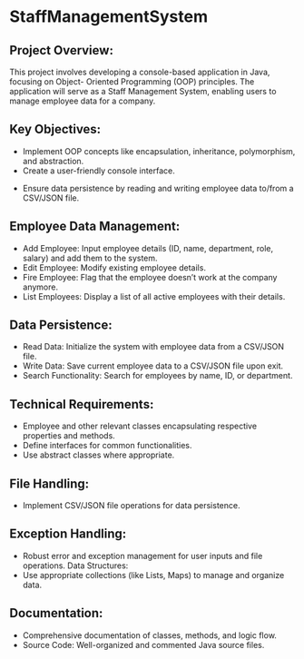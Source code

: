 # StaffManagementSystem

## Project Overview:
This project involves developing a console-based application in Java, focusing on Object-
Oriented Programming (OOP) principles. The application will serve as a Staff Management
System, enabling users to manage employee data for a company.
## Key Objectives:
- Implement OOP concepts like encapsulation, inheritance, polymorphism, and
abstraction.
- Create a user-friendly console interface.
* Ensure data persistence by reading and writing employee data to/from a CSV/JSON
file.
## Employee Data Management:
- Add Employee: Input employee details (ID, name, department, role, salary) and
add them to the system.
- Edit Employee: Modify existing employee details.
- Fire Employee: Flag that the employee doesn’t work at the company anymore.
- List Employees: Display a list of all active employees with their details.
## Data Persistence:
- Read Data: Initialize the system with employee data from a CSV/JSON file.
- Write Data: Save current employee data to a CSV/JSON file upon exit.
- Search Functionality: Search for employees by name, ID, or department.
## Technical Requirements:
- Employee and other relevant classes encapsulating respective properties and
methods.
- Define interfaces for common functionalities.
- Use abstract classes where appropriate.
## File Handling:
- Implement CSV/JSON file operations for data persistence.
## Exception Handling:
- Robust error and exception management for user inputs and file operations.
Data Structures:
- Use appropriate collections (like Lists, Maps) to manage and organize data.
## Documentation:
- Comprehensive documentation of classes, methods, and logic flow.
- Source Code: Well-organized and commented Java source files.

